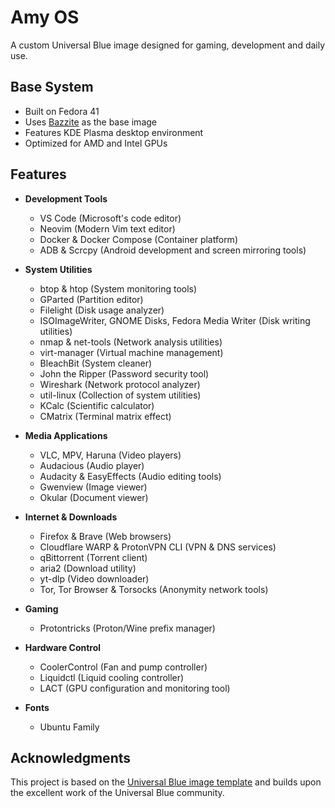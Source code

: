 # Amy OS

A custom Universal Blue image designed for gaming, development and daily use.

## Base System

- Built on Fedora 41
- Uses [Bazzite](https://bazzite.gg/) as the base image
- Features KDE Plasma desktop environment
- Optimized for AMD and Intel GPUs

## Features

- **Development Tools**
  - VS Code (Microsoft's code editor)
  - Neovim (Modern Vim text editor)
  - Docker & Docker Compose (Container platform)
  - ADB & Scrcpy (Android development and screen mirroring tools)

- **System Utilities**
  - btop & htop (System monitoring tools)
  - GParted (Partition editor)
  - Filelight (Disk usage analyzer)
  - ISOImageWriter, GNOME Disks, Fedora Media Writer (Disk writing utilities)
  - nmap & net-tools (Network analysis utilities)
  - virt-manager (Virtual machine management)
  - BleachBit (System cleaner)
  - John the Ripper (Password security tool)
  - Wireshark (Network protocol analyzer)
  - util-linux (Collection of system utilities)
  - KCalc (Scientific calculator)
  - CMatrix (Terminal matrix effect)

- **Media Applications**
  - VLC, MPV, Haruna (Video players)
  - Audacious (Audio player)
  - Audacity & EasyEffects (Audio editing tools)
  - Gwenview (Image viewer)
  - Okular (Document viewer)

- **Internet & Downloads**
  - Firefox & Brave (Web browsers)
  - Cloudflare WARP & ProtonVPN CLI (VPN & DNS services)
  - qBittorrent (Torrent client)
  - aria2 (Download utility)
  - yt-dlp (Video downloader)
  - Tor, Tor Browser & Torsocks (Anonymity network tools)

- **Gaming**
  - Protontricks (Proton/Wine prefix manager)

- **Hardware Control**
  - CoolerControl (Fan and pump controller)
  - Liquidctl (Liquid cooling controller)
  - LACT (GPU configuration and monitoring tool)

- **Fonts**
  - Ubuntu Family

## Acknowledgments

This project is based on the [Universal Blue image template](https://github.com/ublue-os/image-template) and builds upon the excellent work of the Universal Blue community.
